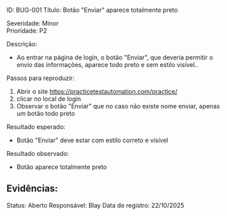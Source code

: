 ID: BUG-001
Título: Botão "Enviar" aparece totalmente preto

Severidade: Minor         
Prioridade: P2   

Descrição:
- Ao entrar na página de login, o botão "Enviar", que deveria permitir o envio das informações, aparece todo preto e sem estilo visível..

Passos para reproduzir:
1. Abrir o site https://practicetestautomation.com/practice/
2. clicar no local de login
3. Observar o botão "Enviar" que no caso não existe nome enviar, apenas um botão todo preto

Resultado esperado:
- Botão "Enviar" deve estar com estilo correto e visível 

Resultado observado:
- Botão aparece totalmente preto


Evidências:
- 


Status: Aberto
Responsável: Blay
Data de registro: 22/10/2025

